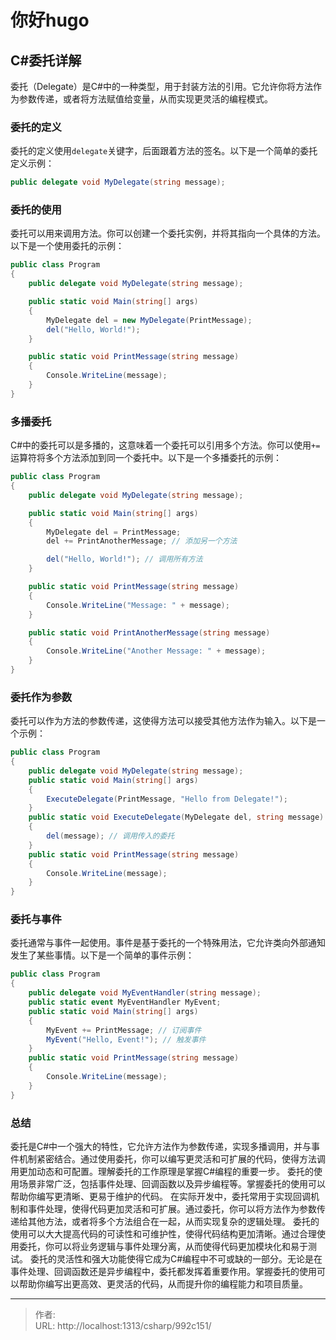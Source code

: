 # 你好hugo


## C#委托详解


委托（Delegate）是C#中的一种类型，用于封装方法的引用。它允许你将方法作为参数传递，或者将方法赋值给变量，从而实现更灵活的编程模式。

### 委托的定义

委托的定义使用`delegate`关键字，后面跟着方法的签名。以下是一个简单的委托定义示例：

```csharp
public delegate void MyDelegate(string message);
```

### 委托的使用
委托可以用来调用方法。你可以创建一个委托实例，并将其指向一个具体的方法。以下是一个使用委托的示例：

```csharp
public class Program
{
    public delegate void MyDelegate(string message);    

    public static void Main(string[] args)
    {
        MyDelegate del = new MyDelegate(PrintMessage);
        del("Hello, World!");
    }

    public static void PrintMessage(string message)
    {
        Console.WriteLine(message);
    }
}
```

### 多播委托

C#中的委托可以是多播的，这意味着一个委托可以引用多个方法。你可以使用`+=`运算符将多个方法添加到同一个委托中。以下是一个多播委托的示例：

```csharp
public class Program
{
    public delegate void MyDelegate(string message);

    public static void Main(string[] args)
    {
        MyDelegate del = PrintMessage;
        del += PrintAnotherMessage; // 添加另一个方法

        del("Hello, World!"); // 调用所有方法
    }

    public static void PrintMessage(string message)
    {
        Console.WriteLine("Message: " + message);
    }

    public static void PrintAnotherMessage(string message)
    {
        Console.WriteLine("Another Message: " + message);
    }
}
``` 

### 委托作为参数
委托可以作为方法的参数传递，这使得方法可以接受其他方法作为输入。以下是一个示例：    

```c#
public class Program
{
    public delegate void MyDelegate(string message);        
    public static void Main(string[] args)
    {
        ExecuteDelegate(PrintMessage, "Hello from Delegate!");
    }
    public static void ExecuteDelegate(MyDelegate del, string message)
    {
        del(message); // 调用传入的委托
    }
    public static void PrintMessage(string message)
    {
        Console.WriteLine(message);
    }
}
```
### 委托与事件
委托通常与事件一起使用。事件是基于委托的一个特殊用法，它允许类向外部通知发生了某些事情。以下是一个简单的事件示例：

```c#
public class Program
{
    public delegate void MyEventHandler(string message);
    public static event MyEventHandler MyEvent; 
    public static void Main(string[] args)
    {
        MyEvent += PrintMessage; // 订阅事件
        MyEvent("Hello, Event!"); // 触发事件
    }
    public static void PrintMessage(string message)
    {
        Console.WriteLine(message);
    }
}
```

### 总结

委托是C#中一个强大的特性，它允许方法作为参数传递，实现多播调用，并与事件机制紧密结合。通过使用委托，你可以编写更灵活和可扩展的代码，使得方法调用更加动态和可配置。理解委托的工作原理是掌握C#编程的重要一步。
委托的使用场景非常广泛，包括事件处理、回调函数以及异步编程等。掌握委托的使用可以帮助你编写更清晰、更易于维护的代码。
在实际开发中，委托常用于实现回调机制和事件处理，使得代码更加灵活和可扩展。通过委托，你可以将方法作为参数传递给其他方法，或者将多个方法组合在一起，从而实现复杂的逻辑处理。
委托的使用可以大大提高代码的可读性和可维护性，使得代码结构更加清晰。通过合理使用委托，你可以将业务逻辑与事件处理分离，从而使得代码更加模块化和易于测试。
委托的灵活性和强大功能使得它成为C#编程中不可或缺的一部分。无论是在事件处理、回调函数还是异步编程中，委托都发挥着重要作用。掌握委托的使用可以帮助你编写出更高效、更灵活的代码，从而提升你的编程能力和项目质量。  

---

> 作者: <no value>  
> URL: http://localhost:1313/csharp/992c151/  

